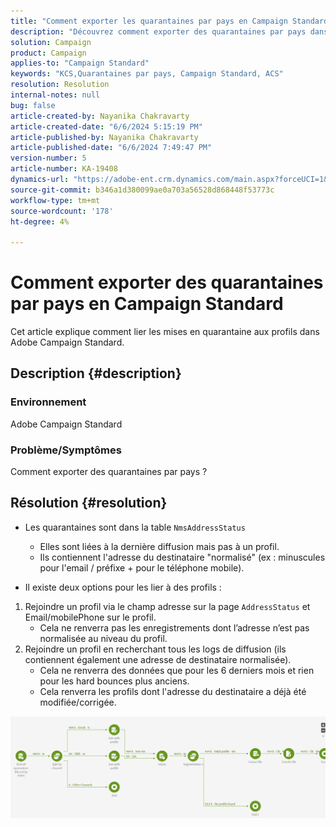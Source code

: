 ```yaml
---
title: "Comment exporter les quarantaines par pays en Campaign Standard"
description: "Découvrez comment exporter des quarantaines par pays dans Adobe Campaign Standard."
solution: Campaign
product: Campaign
applies-to: "Campaign Standard"
keywords: "KCS,Quarantaines par pays, Campaign Standard, ACS"
resolution: Resolution
internal-notes: null
bug: false
article-created-by: Nayanika Chakravarty
article-created-date: "6/6/2024 5:15:19 PM"
article-published-by: Nayanika Chakravarty
article-published-date: "6/6/2024 7:49:47 PM"
version-number: 5
article-number: KA-19408
dynamics-url: "https://adobe-ent.crm.dynamics.com/main.aspx?forceUCI=1&pagetype=entityrecord&etn=knowledgearticle&id=2da70359-2824-ef11-840a-00224809adb3"
source-git-commit: b346a1d380099ae0a703a56528d868448f53773c
workflow-type: tm+mt
source-wordcount: '178'
ht-degree: 4%

---
```


# Comment exporter des quarantaines par pays en Campaign Standard


Cet article explique comment lier les mises en quarantaine aux profils dans Adobe Campaign Standard.

## Description {#description}


### <b>Environnement</b>

Adobe Campaign Standard

### <b>Problème/Symptômes</b>

Comment exporter des quarantaines par pays ?


## Résolution {#resolution}


- Les quarantaines sont dans la table ``NmsAddressStatus``
   - Elles sont liées à la dernière diffusion mais pas à un profil.
   - Ils contiennent l&#39;adresse du destinataire &quot;normalisé&quot; (ex : minuscules pour l&#39;email / préfixe + pour le téléphone mobile).


- Il existe deux options pour les lier à des profils :


1. Rejoindre un profil via le champ adresse sur la page ``AddressStatus`` et Email/mobilePhone sur le profil.
   - Cela ne renverra pas les enregistrements dont l’adresse n’est pas normalisée au niveau du profil.
2. Rejoindre un profil en recherchant tous les logs de diffusion (ils contiennent également une adresse de destinataire normalisée).
   - Cela ne renverra des données que pour les 6 derniers mois et rien pour les hard bounces plus anciens.
   - Cela renverra les profils dont l&#39;adresse du destinataire a déjà été modifiée/corrigée.


![](assets/9aa27d94-2bce-ec11-a7b5-0022480a8e40.png)
